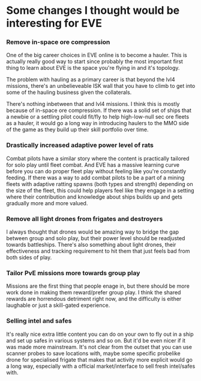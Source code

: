 # Some changes I thought would be interesting for EVE

### Remove in-space ore compression

One of the big career choices in EVE online is to become a hauler. This is actually really good way to start since probably the most important first thing to learn about EVE is the space you're flying in and it's topology.

The problem with hauling as a primary career is that beyond the lvl4 missions, there's an unbelieveable ISK wall that you have to climb to get into some of the hauling business given the collaterals.

There's nothing inbetween that and lvl4 missions. I think this is mostly because of in-space ore compression. If there was a solid set of ships that a newbie or a settling pilot could fit/fly to help high-low-null sec ore fleets as a hauler, it would go a long way in introducing haulers to the MMO side of the game as they build up their skill portfolio over time.

### Drastically increased adaptive power level of rats

Combat pilots have a similar story where the content is practically tailored for solo play until fleet combat. And EVE has a massive learning curve before you can do proper fleet play without feeling like you're constantly feeding. If there was a way to add combat pilots to be a part of a mining fleets with adaptive ratting spawns (both types and strength) depending on the size of the fleet, this could help players feel like they engage in a setting where their contribution and knowledge about ships builds up and gets gradually more and more valued.

### Remove all light drones from frigates and destroyers

I always thought that drones would be amazing way to bridge the gap between group and solo play, but their power level should be readjusted towards battleships. There's also something about light drones, their effectiveness and tracking requirement to hit them that just feels bad from both sides of play.

### Tailor PvE missions more towards group play

Missions are the first thing that people enage in, but there should be more work done in making them reward/prefer group play. I think the shared rewards are horrendous detriment right now, and the difficulty is either laughable or just a skill-gated experience.

### Selling intel and safes

It's really nice extra little content you can do on your own to fly out in a ship and set up safes in various systems and so on. But it'd be even nicer if it was made more mainstream. It's not clear from the outset that you can use scanner probes to save locations with, maybe some specific probelike drone for specialised frigate that makes that activity more explicit would go a long way, especially with a official market/interface to sell fresh intel/safes with.

